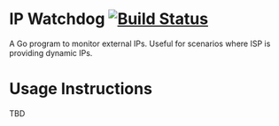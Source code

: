 # IP Watchdog [![Build Status](https://travis-ci.org/marcolenzo/ipwatchdog.svg?branch=master)](https://travis-ci.org/marcolenzo/ipwatchdog)

A Go program to monitor external IPs. Useful for scenarios where ISP is providing dynamic IPs.

# Usage Instructions

TBD
